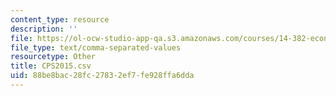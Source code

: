 ```yaml
---
content_type: resource
description: ''
file: https://ol-ocw-studio-app-qa.s3.amazonaws.com/courses/14-382-econometrics-spring-2017/88be8bac28fc27832ef7fe928ffa6dda_CPS2015.csv
file_type: text/comma-separated-values
resourcetype: Other
title: CPS2015.csv
uid: 88be8bac-28fc-2783-2ef7-fe928ffa6dda
---
```

